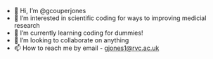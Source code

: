 - 👋 Hi, I’m @gcouperjones
- 👀 I’m interested in scientific coding for ways to improving medicial research
- 🌱 I’m currently learning coding for dummies!
- 💞️ I’m looking to collaborate on anything
- 📫 How to reach me by email - gjones1@rvc.ac.uk

<!---
gcouperjones/gcouperjones is a ✨ special ✨ repository because its `README.md` (this file) appears on your GitHub profile.
You can click the Preview link to take a look at your changes.
--->
